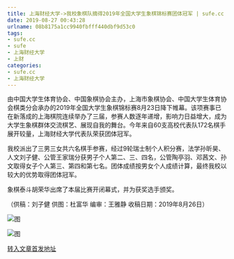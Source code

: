 ```yaml
---
title: 上海财经大学->我校象棋队摘得2019年全国大学生象棋锦标赛团体冠军 | sufe.cc
date: 2019-08-27 00:43:28
urlname: 08b8175a1cc9940fbfff440dbf9d53c0
tags: 
- sufe.cc
- sufe
- 上海财经大学
- 上财
categories:
- sufe.cc
- 上海财经大学
---
```



由中国大学生体育协会、中国象棋协会主办，上海市象棋协会、中国大学生体育协会棋类分会承办的2019年全国大学生象棋锦标赛8月23日降下帷幕。该项赛事已在新落成的上海棋院连续举办了三届，参赛人数逐年递增，影响力日益增大，成为大学生象棋群体交流棋艺、展现自我的舞台。今年来自60支高校代表队172名棋手展开较量，上海财经大学代表队荣获团体冠军。

我校派出了三男三女共六名棋手参赛，经过9轮瑞士制个人积分赛，法学孙昕昊、人文刘子健、公管王家瑞分获男子个人第二、三、四名，公管陶亭羽、邓茜文、孙文取得女子个人第三、第四和第七名。团体成绩按男女个人成绩计算，最终我校以较大的优势取得团体冠军。

象棋泰斗胡荣华出席了本届比赛开闭幕式，并为获奖选手颁奖。

（供稿：刘子健 供图：杜富华 编审：王雅静 收稿日期：2019年8月26日）



![图](http://news.sufe.edu.cn/_upload/article/images/1a/62/59eb1e5e456985d5b4a8524950c0/da027a02-5486-44c2-ab1e-9e578bd8c4da.jpg)

![图](http://news.sufe.edu.cn/_upload/article/images/1a/62/59eb1e5e456985d5b4a8524950c0/6cf59742-d472-4a9d-8b7f-3be49ddc8e00.jpg)

[转入文章首发地址](http://news.sufe.edu.cn/dd/14/c179a122132/page.htm)